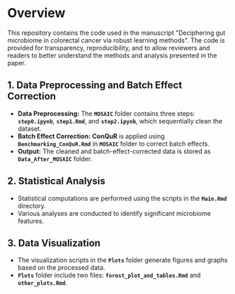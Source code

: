 # Overview

This repository contains the code used in the manuscript "Deciphering gut microbiome in colorectal cancer via robust learning methods". The code is provided for transparency, reproducibility, and to allow reviewers and readers to better understand the methods and analysis presented in the paper.

## **1. Data Preprocessing and Batch Effect Correction**  
- **Data Preprocessing:** The **`MOSAIC`** folder contains three steps: **`step0.ipynb`**, **`step1.Rmd`**, and **`step2.ipynb`**, which sequentially clean the dataset.  
- **Batch Effect Correction:** **ConQuR** is applied using **`Benchmarking_ConQuR.Rmd`** in **`MOSAIC`** folder to correct batch effects.  
- **Output:** The cleaned and batch-effect-corrected data is stored as **`Data_After_MOSAIC`** folder.

## **2. Statistical Analysis**  
- Statistical computations are performed using the scripts in the **`Main.Rmd`** directory.  
- Various analyses are conducted to identify significant microbiome features.

## **3. Data Visualization**  
- The visualization scripts in the **`Plots`** folder generate figures and graphs based on the processed data.  
- **`Plots`** folder include two files: **`forest_plot_and_tables.Rmd`** and **`other_plots.Rmd`**.


